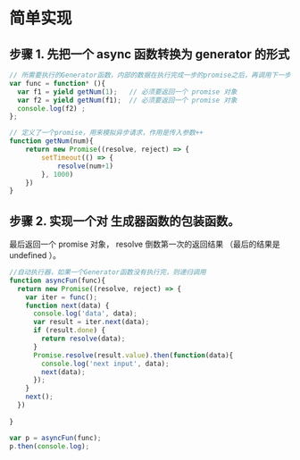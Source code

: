 
# 简单实现
## 步骤 1. 先把一个 async 函数转换为 generator 的形式
```js
// 所需要执行的Generator函数，内部的数据在执行完成一步的promise之后，再调用下一步
var func = function* (){
  var f1 = yield getNum(1);   // 必须要返回一个 promise 对象
  var f2 = yield getNum(f1);  // 必须要返回一个 promise 对象
  console.log(f2) ;
};

// 定义了一个promise，用来模拟异步请求，作用是传入参数++
function getNum(num){
    return new Promise((resolve, reject) => {
        setTimeout(() => {
            resolve(num+1)
        }, 1000)
    })
}
```
## 步骤 2. 实现一个对 生成器函数的包装函数。
最后返回一个 promise 对象， resolve 倒数第一次的返回结果 （最后的结果是 undefined ）。

```js
//自动执行器，如果一个Generator函数没有执行完，则递归调用
function asyncFun(func){
  return new Promise((resolve, reject) => {
    var iter = func();
    function next(data) {
      console.log('data', data);  
      var result = iter.next(data);
      if (result.done) {
        return resolve(data);
      } 
      Promise.resolve(result.value).then(function(data){
        console.log('next input', data);
        next(data);
      });
    }
    next();
  })
 
}

var p = asyncFun(func);
p.then(console.log);

```
